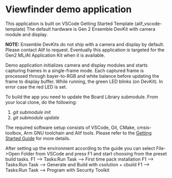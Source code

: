 # Viewfinder demo application

This application is built on VSCode Getting Started Template (alif_vscode-template)
The default hardware is Gen 2 Ensemble DevKit with camera module and display.

**NOTE:** Ensemble DevKits do not ship with a camera and display by default. Please contact Alif to request. Eventually this application is targeted for the Gen2 ML/AI Application Kit when it is available.

Demo application initializes camera and display modules and starts capturing frames
in a single-frame mode. Each captured frame is processed through bayer-to-RGB and
white balance before updating the frame to display buffer.
While running, the green LED blinks (on DevKit). In error case the red LED is set.

To build the app you need to update the Board Library submodule.
From your local clone, do the following:
1. *git submodule init*
2. *git submodule update*

The required software setup consists of VSCode, Git, CMake, cmsis-toolbox, Arm GNU toolchain and Alif tools.
Please refer to the [Getting Started Guide](https://alifsemi.com/download/AUGD0012) for more details.

After setting up the environment according to the guide you can select File->Open Folder from VSCode
and press F1 and start choosing from the preset build tasks.
F1 --> Tasks:Run Task --> First time pack installation
F1 --> Tasks:Run Task --> Generate and Build with csolution + cbuild
F1 --> Tasks:Run Task --> Program with Security Toolkit


